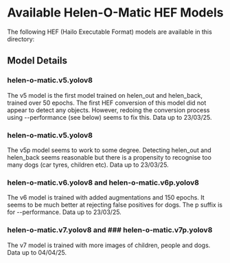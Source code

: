 # Available Helen-O-Matic HEF Models

The following HEF (Hailo Executable Format) models are available in this directory:

## Model Details

### helen-o-matic.v5.yolov8
The v5 model is the first model trained on helen_out and helen_back, trained over 50 epochs. The first HEF conversion of this model did not appear to detect any objects. However, redoing the conversion process using --performance (see below) seems to fix this.
Data up to 23/03/25.

### helen-o-matic.v5.yolov8
The v5p model seems to work to some degree. Detecting helen_out and helen_back seems reasonable but there is a propensity to recognise too many dogs (car tyres, children etc).
Data up to 23/03/25.

### helen-o-matic.v6.yolov8 and helen-o-matic.v6p.yolov8
The v6 model is trained with added augmentations and 150 epochs. It seems to be much better at rejecting false positives for dogs. The p suffix is for --performance.
Data up to 23/03/25.

### helen-o-matic.v7.yolov8 and ### helen-o-matic.v7p.yolov8
The v7 model is trained with more images of children, people and dogs.
Data up to 04/04/25.